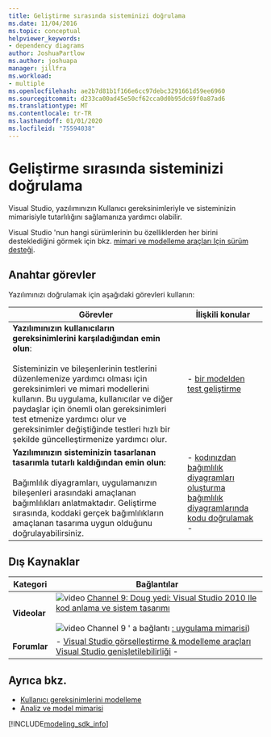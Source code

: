 ```yaml
---
title: Geliştirme sırasında sisteminizi doğrulama
ms.date: 11/04/2016
ms.topic: conceptual
helpviewer_keywords:
- dependency diagrams
author: JoshuaPartlow
ms.author: joshuapa
manager: jillfra
ms.workload:
- multiple
ms.openlocfilehash: ae2b7d81b1f166e6cc97debc3291661d59ee6960
ms.sourcegitcommit: d233ca00ad45e50cf62cca0d0b95dc69f0a87ad6
ms.translationtype: MT
ms.contentlocale: tr-TR
ms.lasthandoff: 01/01/2020
ms.locfileid: "75594038"
---
```

# <a name="validate-your-system-during-development"></a>Geliştirme sırasında sisteminizi doğrulama

Visual Studio, yazılımınızın Kullanıcı gereksinimleriyle ve sisteminizin mimarisiyle tutarlılığını sağlamanıza yardımcı olabilir.

Visual Studio 'nun hangi sürümlerinin bu özelliklerden her birini desteklediğini görmek için bkz. [mimari ve modelleme araçları Için sürüm desteği](../modeling/what-s-new-for-design-in-visual-studio.md#VersionSupport).

## <a name="key-tasks"></a>Anahtar görevler

Yazılımınızı doğrulamak için aşağıdaki görevleri kullanın:

|**Görevler**|**İlişkili konular**|
|-|-|
|**Yazılımınızın kullanıcıların gereksinimlerini karşıladığından emin olun**:<br /><br />Sisteminizin ve bileşenlerinin testlerini düzenlemenize yardımcı olması için gereksinimleri ve mimari modellerini kullanın. Bu uygulama, kullanıcılar ve diğer paydaşlar için önemli olan gereksinimleri test etmenize yardımcı olur ve gereksinimler değiştiğinde testleri hızlı bir şekilde güncelleştirmenize yardımcı olur.|- [bir modelden test geliştirme](../modeling/develop-tests-from-a-model.md)|
|**Yazılımınızın sisteminizin tasarlanan tasarımla tutarlı kaldığından emin olun:**<br /><br />Bağımlılık diyagramları, uygulamanızın bileşenleri arasındaki amaçlanan bağımlılıkları anlatmaktadır. Geliştirme sırasında, koddaki gerçek bağımlılıkların amaçlanan tasarıma uygun olduğunu doğrulayabilirsiniz.|- [kodınızdan bağımlılık diyagramları oluşturma](../modeling/create-layer-diagrams-from-your-code.md)<br />[bağımlılık diyagramlarında kodu doğrulamak](../modeling/validate-code-with-layer-diagrams.md) - |

## <a name="external-resources"></a>Dış Kaynaklar

|**Kategori**|**Bağlantılar**|
|-|-|
|**Videolar**|![video](../data-tools/media/playvideo.gif) [Channel 9: Doug yedi: Visual Studio 2010 Ile kod anlama ve sistem tasarımı](https://channel9.msdn.com/shows/VS2010Launch/Doug-Seven-Code-Understanding-and-Systems-Design-with-Visual-Studio-2010)<br /><br /> ![video](../data-tools/media/playvideo.gif) Channel 9 ' a bağlantı [: uygulama mimarisi](https://channel9.msdn.com/blogs/clinted/uml-with-vs-2010-part-5-architecting-an-application))|
|**Forumlar**|- [Visual Studio görselleştirme & modelleme araçları](https://social.msdn.microsoft.com/Forums/en-US/home?forum=vsarch)<br />[Visual Studio genişletilebilirliği](https://social.msdn.microsoft.com/Forums/vstudio/home?forum=vsx) - |

## <a name="see-also"></a>Ayrıca bkz.

- [Kullanıcı gereksinimlerini modelleme](../modeling/model-user-requirements.md)
- [Analiz ve model mimarisi](../modeling/analyze-and-model-your-architecture.md)

[!INCLUDE[modeling_sdk_info](includes/modeling_sdk_info.md)]
